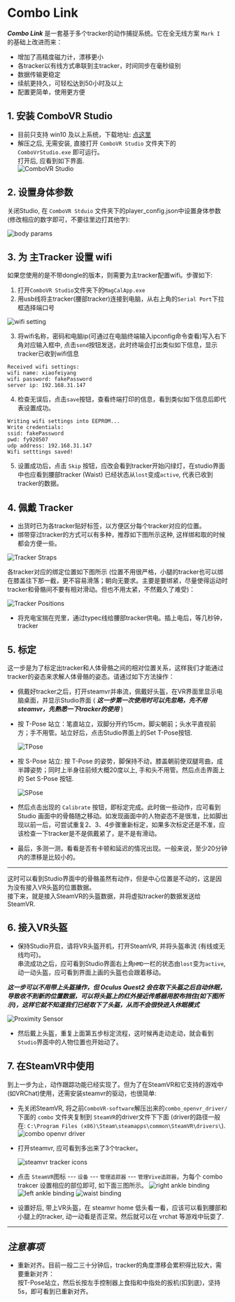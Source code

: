 # Combo Link

***Combo Link*** 是一套基于多个tracker的动作捕捉系统。它在全无线方案 `Mark I` 的基础上改进而来：   
* 增加了高精度磁力计，漂移更小
* 各tracker以有线方式串联到主tracker，时间同步在毫秒级别
* 数据传输更稳定
* 续航更持久，可轻松达到50小时及以上
* 配置更简单，使用更方便


## 1. 安装 ComboVR Studio
* 目前只支持 win10 及以上系统，下载地址: [点这里](https://github.com/combovr/ComboVR-software/releases)
* 解压之后, 无需安装, 直接打开 `ComboVR Studio` 文件夹下的 `ComboVrStudio.exe` 即可运行。  
  打开后, 应看到如下界面.   
![ComboVR Studio](img/combovr_studio.png)


## 2. 设置身体参数
关闭Studio, 在 `ComboVR Stduio` 文件夹下的player_config.json中设置身体参数(修改相应的数字即可，不要往里边打其他字):

![body params](img/body_params.png)


## 3. 为 主Tracker 设置 wifi
如果您使用的是不带dongle的版本，则需要为主tracker配置wifi。步骤如下:   

1. 打开`ComboVR Studio`文件夹下的`MagCalApp.exe`   
2. 用usb线将主tracker(腰部tracker)连接到电脑，从右上角的`Serial Port`下拉框选择端口号   

![wifi setting](img/magcalapp_setwifi.png)

3. 将wifi名称，密码和电脑ip(可通过在电脑终端输入ipconfig命令查看)写入右下角对应输入框中, 点击`send`按钮发送，此时终端会打出类似如下信息，显示tracker已收到wifi信息

```
Received wifi settings:
wifi name: xiaofeiyang
wifi password: fakePassword
server ip: 192.168.31.147
```

4. 检查无误后，点击`save`按钮，查看终端打印的信息，看到类似如下信息后即代表设置成功。

```
Writing wifi settings into EEPROM...
Write credentials:
ssid: fakePassword
pwd: fy920507
udp address: 192.168.31.147
Wifi setttings saved!
```

5. 设置成功后，点击 `Skip` 按钮，应改会看到tracker开始闪绿灯，在studio界面中也应看到腰部tracker (Waist) 已经状态从`lost`变成`active`, 代表已收到tracker的数据。


## 4. 佩戴 Tracker
* 出货时已为各tracker贴好标签，以方便区分每个tracker对应的位置。   
* 绑带穿过tracker的方式可以有多种，推荐如下图所示这种, 这样绑和取的时候都会方便一些。

![Tracker Straps](img/strap_with_tracker.png)

各tracker对应的绑定位置如下图所示 (位置不用很严格，小腿的tracker也可以绑在膝盖往下那一截，更不容易滑落；朝向无要求。主要是要绑紧，尽量使得运动时tracker和骨骼间不要有相对滑动。但也不用太紧，不然戴久了难受)：

![Tracker Positions](img/tracker_positions.png)

* 将充电宝揣在兜里，通过typec线给腰部tracker供电。插上电后，等几秒钟，tracker

## 5. 标定
这一步是为了标定出tracker和人体骨骼之间的相对位置关系，这样我们才能通过tracker的姿态来求解人体骨骼的姿态。请通过如下方法操作：   

* 佩戴好tracker之后，打开steamvr并串流，佩戴好头盔，在VR界面里显示电脑桌面，并显示Studio界面 ( ***这一步第一次使用时可以先忽略，先不用steamvr，先熟悉一下tracker的使用*** )

* 按 T-Pose 站立：笔直站立，双脚分开约15cm，脚尖朝前；头水平直视前方；手不用管。站立好后，点击Studio界面上的Set T-Pose按钮.

  ![TPose](img/tpose.png)

* 按 S-Pose 站立: 按 T-Pose 的姿势，脚保持不动，膝盖朝前使双腿弯曲，成半蹲姿势；同时上半身往前倾大概20度以上, 手和头不用管。然后点击界面上的 Set S-Pose 按钮.

  ![SPose](img/spose.png)

* 然后点击出现的 `Calibrate` 按钮，即标定完成。此时做一些动作，应可看到 Studio 画面中的骨骼随之移动。如发现画面中的人物姿态不是很准，比如脚出现以前一后，可尝试重复2、3、4步骤重新标定，如果多次标定还是不准，应该检查一下tracker是不是佩戴紧了，是不是有滑动。

* 最后，多测一测，看看是否有卡顿和延迟的情况出现。一般来说，至少20分钟内的漂移是比较小的。


---
这时可以看到Studio界面中的骨骼虽然有动作，但是中心位置是不动的，这是因为没有接入VR头盔的位置数据。  
接下来，就是接入SteamVR的头盔数据，并将虚拟tracker的数据发送给SteamVR.

## 6. 接入VR头盔
* 保持Studio开启，请将VR头盔开机，打开SteamVR, 并将头盔串流 (有线或无线均可)。   
串流成功之后，应可看到Studio界面右上角`HMD`一栏的状态由`lost`变为`active`, 动一动头盔，应可看到界面上画的头盔也会跟着移动。   

***这一步可以不用带上头盔操作，但 Oculus Quest2 会在取下头盔之后自动休眠， 导致收不到新的位置数据，可以将头盔上的红外接近传感器用胶布挡住(如下图所示)，这样它就不知道我们已经取下了头盔，从而不会很快进入休眠模式***

![Proximity Sensor](img/oculus_quest2_proximity_sensor.jpg)

* 然后戴上头盔，重复上面第五步标定流程，这时候再走动走动，就会看到`Studio`界面中的人物位置也开始动了。


## 7. 在SteamVR中使用
到上一步为止，动作跟踪功能已经实现了。但为了在SteamVR和它支持的游戏中(如VRChat)使用，还需安装steamvr的驱动，也很简单:   

* 先关闭SteamVR, 将之前`ComboVR-software`解压出来的`combo_openvr_driver/`下面的 `combo` 文件夹复制到 `SteamVR`的driver文件下下面 (driver的路径一般在: `C:\Program Files (x86)\Steam\steamapps\common\SteamVR\drivers\`). 
![combo openvr driver](img/combo_openvr_driver.png)

* 打开steamvr, 应可看到多出来了3个tracker。

    ![steamvr tracker icons](img/steamvr_tracker_icons.png)

* 点击 `SteamVR`图标 --- `设备` --- `管理追踪器` --- `管理Vive追踪器`，为每个 combo trakcer 设置相应的部位即可, 如下面三图所示。
    ![right ankle binding](img/vive_tracker_bindings_rightankle.png)
    ![left ankle binding](img/vive_tracker_bindings_leftankle.png)
    ![waist binding](img/vive_tracker_bindings_waist.png)

* 设置好后, 带上VR头盔，在 steamvr home 低头看一看，应该可以看到腰部和小腿上的tracker, 动一动看是否正常。然后就可以在 vrchat 等游戏中玩耍了.

---

## *注意事项*

* 重新对齐。目前一般二三十分钟后，tracker的角度漂移会累积得比较大，需要重新对齐：   
  按T-Pose站立，然后长按左手控制器上食指和中指处的扳机(扣到底)，坚持5s，即可看到已重新对齐。